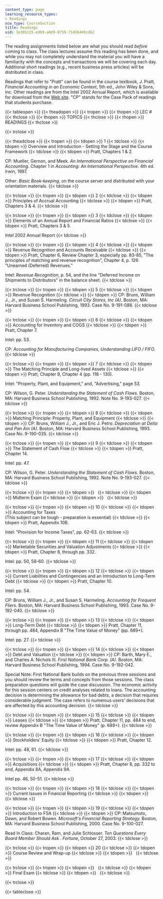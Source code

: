 ```yaml
---
content_type: page
learning_resource_types:
- Readings
ocw_type: CourseSection
title: Readings
uid: 3e305c25-e9b9-a0d9-8759-71456449cd62
---
```


The reading assignments listed below are what you should read _before_ coming to class. The class lectures assume this reading has been done, and while you may not completely understand the material you will have a familiarity with the concepts and transactions we will be covering each day. Additional short readings (e.g., recent business press articles) will be distributed in class.

Readings that refer to "Pratt" can be found in the course textbook, J. Pratt, _Financial Accounting in an Economic Context_, 5th ed., John Wiley & Sons, Inc. Other readings are from the Intel 2002 Annual Report, which is available for download from the [Web site](https://www.intel.cn/content/dam/doc/report/history-2002-annual-report.pdf). "CP" stands for the Case Pack of readings that students purchase.

{{< tableopen >}}
{{< theadopen >}}
{{< tropen >}}
{{< thopen >}}
LEC #
{{< thclose >}}
{{< thopen >}}
TOPICS
{{< thclose >}}
{{< thopen >}}
READINGS
{{< thclose >}}

{{< trclose >}}

{{< theadclose >}}
{{< tropen >}}
{{< tdopen >}}
1
{{< tdclose >}}
{{< tdopen >}}
Overview and Introduction - Setting the Stage and the Course Framework
{{< tdclose >}}
{{< tdopen >}}
Pratt, Chapters 1 & 2.  
  
CP: Mueller, Gernon, and Meek. _An International Perspective on Financial Accounting_. Chapter 1 in _Accounting: An International Perspective_. 4th ed. Irwin, 1997.  
  
Other: _Basic Book-keeping_, on the course server and distributed with your orientation materials.
{{< tdclose >}}

{{< trclose >}}
{{< tropen >}}
{{< tdopen >}}
2
{{< tdclose >}}
{{< tdopen >}}
Principles of Accrual Accounting
{{< tdclose >}}
{{< tdopen >}}
Pratt, Chapters 3 & 4.
{{< tdclose >}}

{{< trclose >}}
{{< tropen >}}
{{< tdopen >}}
3
{{< tdclose >}}
{{< tdopen >}}
Elements of an Annual Report and Financial Ratios
{{< tdclose >}}
{{< tdopen >}}
Pratt, Chapters 3 & 5.  
  
Intel 2002 Annual Report
{{< tdclose >}}

{{< trclose >}}
{{< tropen >}}
{{< tdopen >}}
4
{{< tdclose >}}
{{< tdopen >}}
Revenue Recognition and Accounts Receivable
{{< tdclose >}}
{{< tdopen >}}
Pratt, Chapter 6, Review Chapter 3, especially pp. 83-85, "The principles of matching and revenue recognition", Chapter 4, p. 126 "Unearned (Deferred) Revenues."  
  
Intel: _Revenue Recognition_, p. 54, and the line "Deferred Income on Shipments to Distributors" in the balance sheet.
{{< tdclose >}}

{{< trclose >}}
{{< tropen >}}
{{< tdopen >}}
5
{{< tdclose >}}
{{< tdopen >}}
Revenue Recognition
{{< tdclose >}}
{{< tdopen >}}
CP: Bruns, William J., Jr., and Susan S. Harmeling. _Circuit City Stores, Inc (A)_. Boston, MA: Harvard Business School Publishing, 1993. Case No. 9-191-086.
{{< tdclose >}}

{{< trclose >}}
{{< tropen >}}
{{< tdopen >}}
6
{{< tdclose >}}
{{< tdopen >}}
Accounting for Inventory and COGS
{{< tdclose >}}
{{< tdopen >}}
Pratt, Chapter 7.  
  
Intel: pp. 53.  
  
CP: _Accounting for Manufacturing Companies, Understanding LIFO / FIFO_.
{{< tdclose >}}

{{< trclose >}}
{{< tropen >}}
{{< tdopen >}}
7
{{< tdclose >}}
{{< tdopen >}}
The Matching Principle and Long-lived Assets
{{< tdclose >}}
{{< tdopen >}}
Pratt, Chapter 9, Chapter 4 (pp. 118 - 130).  
  
Intel: "Property, Plant, and Equipment," and, "Advertising," page 53.  
  
CP: Wilson, G. Peter. _Understanding the Statement of Cash Flows_. Boston, MA: Harvard Business School Publishing, 1992. Note No. 9-193-027.
{{< tdclose >}}

{{< trclose >}}
{{< tropen >}}
{{< tdopen >}}
8
{{< tdclose >}}
{{< tdopen >}}
Matching Principle: Property, Plant, and Equipment
{{< tdclose >}}
{{< tdopen >}}
CP: Bruns, William J., Jr., and Eric J. Petro. _Depreciation at Delta and Pan Am (A)_. Boston, MA: Harvard Business School Publishing, 1993. Case No. 9-190-035.
{{< tdclose >}}

{{< trclose >}}
{{< tropen >}}
{{< tdopen >}}
9
{{< tdclose >}}
{{< tdopen >}}
The Statement of Cash Flow
{{< tdclose >}}
{{< tdopen >}}
Pratt, Chapter 14.  
  
Intel: pp. 47.  
  
CP: Wilson, G. Peter. _Understanding the Statement of Cash Flows_. Boston, MA: Harvard Business School Publishing, 1992. Note No. 9-193-027.
{{< tdclose >}}

{{< trclose >}}
{{< tropen >}}
{{< tdopen >}}
 
{{< tdclose >}}
{{< tdopen >}}
Midterm Exam
{{< tdclose >}}
{{< tdopen >}}
 
{{< tdclose >}}

{{< trclose >}}
{{< tropen >}}
{{< tdopen >}}
10
{{< tdclose >}}
{{< tdopen >}}
Accounting for Taxes  
(This subject can be tough - preparation is essential)
{{< tdclose >}}
{{< tdopen >}}
Pratt, Appendix 10B.  
  
Intel: "Provision for Income Taxes", pp. 62-63.
{{< tdclose >}}

{{< trclose >}}
{{< tropen >}}
{{< tdopen >}}
11
{{< tdclose >}}
{{< tdopen >}}
Marketable Securities and Valuation Adjustments
{{< tdclose >}}
{{< tdopen >}}
Pratt, Chapter 8, through pp. 332.  
  
Intel: pp. 50, 58-60.
{{< tdclose >}}

{{< trclose >}}
{{< tropen >}}
{{< tdopen >}}
12
{{< tdclose >}}
{{< tdopen >}}
Current Liabilities and Contingencies and an Introduction to Long-Term Debt
{{< tdclose >}}
{{< tdopen >}}
Pratt, Chapter 10.  
  
Intel: pp. 54.  
  
CP: Bruns, William J., Jr., and Susan S. Harmeling. _Accounting for Frequent Fliers_. Boston, MA: Harvard Business School Publishing, 1993. Case No. 9-192-040.
{{< tdclose >}}

{{< trclose >}}
{{< tropen >}}
{{< tdopen >}}
13
{{< tdclose >}}
{{< tdopen >}}
Long-Term Debt
{{< tdclose >}}
{{< tdopen >}}
Pratt, Chapter 11, through pp. 484, Appendix B "The Time Value of Money" (pp. 689+).  
  
Intel: pp. 27.
{{< tdclose >}}

{{< trclose >}}
{{< tropen >}}
{{< tdopen >}}
14
{{< tdclose >}}
{{< tdopen >}}
Debt and Valuation
{{< tdclose >}}
{{< tdopen >}}
CP: Barth, Mary E., and Charles A. Nichols III. _First National Bank Corp. (A)_. Boston, MA: Harvard Business School Publishing, 1994. Case No. 9-192-042.  
  
Special Note: First National Bank builds on the previous three sessions and you should review the terms and concepts from those sessions. The class preparation questions will guide the case discussion. The economic activity for this session centers on credit analyses related to loans. The accounting decision is determining the allowance for bad debts, a decision that requires considerable judgment. The case refers to numerous users' decisions that are affected by this accounting decision.
{{< tdclose >}}

{{< trclose >}}
{{< tropen >}}
{{< tdopen >}}
15
{{< tdclose >}}
{{< tdopen >}}
Leases
{{< tdclose >}}
{{< tdopen >}}
Pratt, Chapter 11, pp. 484 to end, review Appendix B "The Time Value of Money" (p. 689+).
{{< tdclose >}}

{{< trclose >}}
{{< tropen >}}
{{< tdopen >}}
16
{{< tdclose >}}
{{< tdopen >}}
Stockholders' Equity
{{< tdclose >}}
{{< tdopen >}}
Pratt, Chapter 12.  
  
Intel: pp. 48, 61.
{{< tdclose >}}

{{< trclose >}}
{{< tropen >}}
{{< tdopen >}}
17
{{< tdclose >}}
{{< tdopen >}}
Acquisitions
{{< tdclose >}}
{{< tdopen >}}
Pratt, Chapter 8, pp. 332 to end, Appendix 8A, Appendix 9A.  
  
Intel pp. 46, 50-51.
{{< tdclose >}}

{{< trclose >}}
{{< tropen >}}
{{< tdopen >}}
18
{{< tdclose >}}
{{< tdopen >}}
Current Issues in Financial Reporting
{{< tdclose >}}
{{< tdopen >}}
 
{{< tdclose >}}

{{< trclose >}}
{{< tropen >}}
{{< tdopen >}}
19
{{< tdclose >}}
{{< tdopen >}}
Introduction to FSA
{{< tdclose >}}
{{< tdopen >}}
CP: Matsumoto, Dawn, and Robert Bowen. _Microsoft's Financial Reporting Strategy._ Boston, MA: Harvard Business School Publishing, 2000. Case No. 9-100-027.  
  
Read In Class: Charan, Ram, and Julie Schlosser. _Ten Questions Every Board Member Should Ask_ . _Fortune_, October 27, 2003.
{{< tdclose >}}

{{< trclose >}}
{{< tropen >}}
{{< tdopen >}}
20
{{< tdclose >}}
{{< tdopen >}}
Course Review and Wrap-up
{{< tdclose >}}
{{< tdopen >}}
 
{{< tdclose >}}

{{< trclose >}}
{{< tropen >}}
{{< tdopen >}}
 
{{< tdclose >}}
{{< tdopen >}}
Final Exam
{{< tdclose >}}
{{< tdopen >}}
 
{{< tdclose >}}

{{< trclose >}}

{{< tableclose >}}
